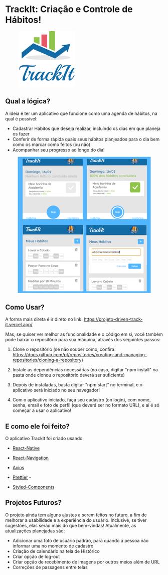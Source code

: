 # TrackIt: Criação e Controle de Hábitos!

<figure align:"center">
<img src = "src/assets/images/logoTrackIt.png">
</figure>

## Qual a lógica?

A ideia é ter um aplicativo que funcione como uma agenda de hábitos, na qual é possível:

- Cadastrar Hábitos que deseja realizar, incluíndo os dias em que planeja os fazer
- Conferir de forma rápida quais seus hábitos planjeados para o dia bem como os marcar como feitos (ou não)
- Acompanhar seu progresso ao longo do dia!
<figure align:"center">
<img src="src/assets/images/telasPrincipais.png">
</figure>

## Como Usar?

A forma mais direta é ir direto no link:
<a>https://projeto-driven-track-it.vercel.app/</a>

Mas, se quiser ver melhor as funcionalidade e o código em si, você também pode baixar o repositório para sua máquina, através dos seguintes passos:

1. Clone o repositório
   (se não souber como, confira: https://docs.github.com/pt/repositories/creating-and-managing-repositories/cloning-a-repository)

2. Instale as dependências necessárias (no caso, digitar "npm install" na pasta onde clonou o repositório deverá ser suficiente)

3. Depois de instaladas, basta digitar "npm start" no terminal, e o aplicativo será iniciado no seu navegador!

4. Com o aplicativo iniciado, faça seu cadastro (on login), com nome, senha, email e foto de perfil (que deverá ser no formato URL), e ai é só começar a usar o aplicativo!

## E como ele foi feito?

O aplicativo TrackIt foi criado usando:

- [React-Native](https://facebook.github.io/react-native/)

- [React-Navigation](https://reactnavigation.org/docs/en/getting-started.html)

- [Axios](https://github.com/axios/axios)

- [Prettier](https://prettier.io/) -

- [Styled-Components](https://www.styled-components.com/)

## Projetos Futuros?

O projeto ainda tem alguns ajustes a serem feitos no futuro, a fim de melhorar a usabilidade e a experiência do usuário. Inclusive, se tiver sugestões, elas serão mais do que bem-vindas!
Atualmente, as atualizações planejadas são:

- Adicionar uma foto de usuário padrão, para quando a pessoa não informar uma no momento de cadastro
- Criação de calendário na tela de Histórico
- Criar opção de log-out
- Criar opção de recebimento de imagens por outros meios além de URL
- Correções de passagens entre telas
